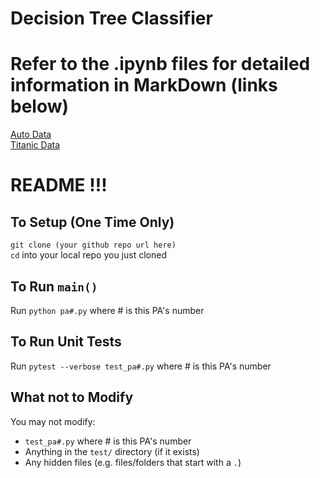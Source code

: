 # Decision Tree Classifier

# Refer to the .ipynb files for detailed information in MarkDown (links below)
[Auto Data](https://github.com/CarterKekoa/DecisionTree/blob/master/pa6-auto.ipynb)  
[Titanic Data](https://github.com/CarterKekoa/DecisionTree/blob/master/pa6-titanic.ipynb)

# README !!!

## To Setup (One Time Only)
`git clone (your github repo url here)`  
`cd` into your local repo you just cloned 

## To Run `main()`
Run `python pa#.py` where # is this PA's number

## To Run Unit Tests
Run `pytest --verbose test_pa#.py` where # is this PA's number

## What not to Modify
You may not modify:
* `test_pa#.py` where # is this PA's number
* Anything in the `test/` directory (if it exists)
* Any hidden files (e.g. files/folders that start with a `.`)

